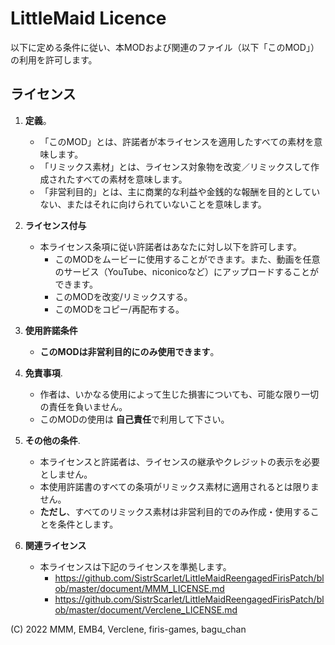 # LittleMaid Licence

以下に定める条件に従い、本MODおよび関連のファイル（以下「このMOD」）の利用を許可します。

## ライセンス
1. **定義**。
    - 「このMOD」とは、許諾者が本ライセンスを適用したすべての素材を意味します。
    - 「リミックス素材」とは、ライセンス対象物を改変／リミックスして作成されたすべての素材を意味します。
    - 「非営利目的」とは、主に商業的な利益や金銭的な報酬を目的としていない、またはそれに向けられていないことを意味します。

2. **ライセンス付与**
    - 本ライセンス条項に従い許諾者はあなたに対し以下を許可します。
        - このMODをムービーに使用することができます。また、動画を任意のサービス（YouTube、niconicoなど）にアップロードすることができます。
        - このMODを改変/リミックスする。
        - このMODをコピー/再配布する。

3. **使用許諾条件**
    - **このMODは非営利目的にのみ使用できます**。

4. **免責事項**.
    - 作者は、いかなる使用によって生じた損害についても、可能な限り一切の責任を負いません。
    - このMODの使用は **自己責任**で利用して下さい。

5. **その他の条件**.
    - 本ライセンスと許諾者は、ライセンスの継承やクレジットの表示を必要としません。
    - 本使用許諾書のすべての条項がリミックス素材に適用されるとは限りません。
    - **ただし**、すべてのリミックス素材は非営利目的でのみ作成・使用することを条件とします。

6. **関連ライセンス**
    - 本ライセンスは下記のライセンスを準拠します。
        - https://github.com/SistrScarlet/LittleMaidReengagedFirisPatch/blob/master/document/MMM_LICENSE.md
        - https://github.com/SistrScarlet/LittleMaidReengagedFirisPatch/blob/master/document/Verclene_LICENSE.md

(C) 2022 MMM, EMB4, Verclene, firis-games, bagu_chan